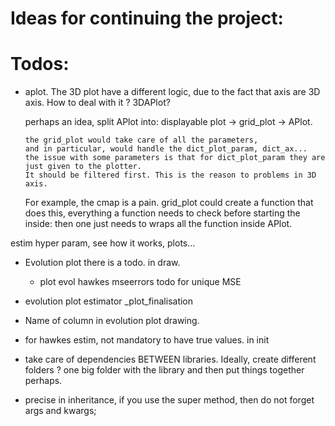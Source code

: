 # Ideas for continuing the project:

# Todos:
* aplot. The 3D plot have a different logic, due to the fact that axis are 3D axis.
  How to deal with it ? 3DAPlot?
  
    perhaps an idea, split APlot into: displayable plot -> grid_plot -> APlot. 
  
      the grid_plot would take care of all the parameters, 
      and in particular, would handle the dict_plot_param, dict_ax...
      the issue with some parameters is that for dict_plot_param they are just given to the plotter. 
      It should be filtered first. This is the reason to problems in 3D axis. 
  For example, the cmap is a pain.
      grid_plot could create a function that does this, everything a function needs to check before starting the inside: 
      then one just needs to wraps all the function inside APlot.
      

  
estim hyper param, see how it works, plots...


* Evolution plot there is a todo. in draw.
  
  * plot evol hawkes mseerrors todo for unique MSE
    
* evolution plot estimator _plot_finalisation
* Name of column in evolution plot drawing.
  
* for hawkes estim, not mandatory to have true values. in init


* take care of dependencies BETWEEN libraries.
  Ideally, create different folders ? 
  one big folder with the library
  and then put things together perhaps.
  
* precise in inheritance, if you use the super method, then do not forget args and kwargs;